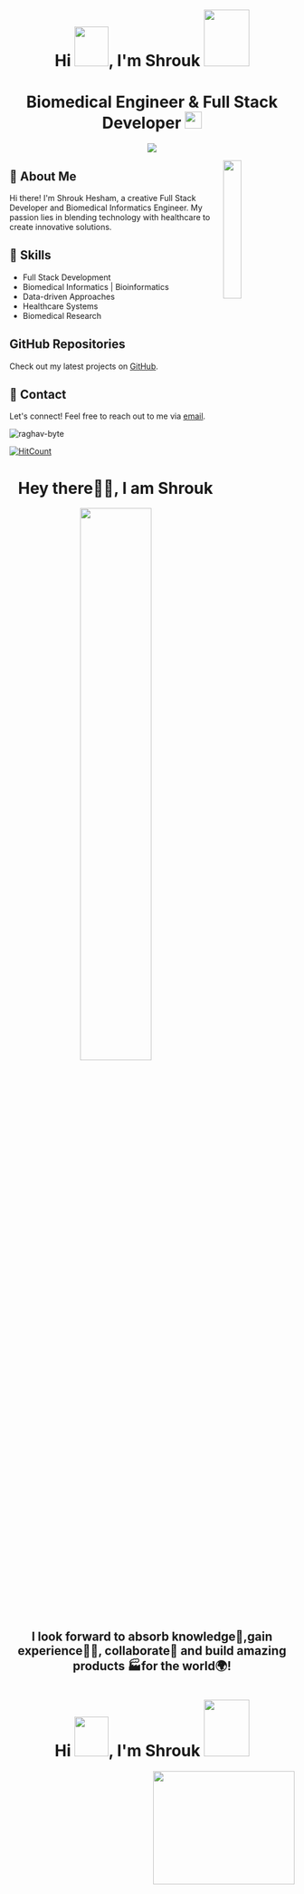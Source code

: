<h1 align="center">Hi <img src="https://i.pinimg.com/originals/28/02/00/28020003d4a493c78d8202ba6c35f179.gif" width="60px" height="70px">, I'm Shrouk
<img src = "https://octodex.github.com/images/spidertocat.png" width ="80px" height="100px"> </h1> 
<p align ="left">


# <h1 align="center"> Biomedical Engineer & Full Stack Developer <img src="https://media.giphy.com/media/WUlplcMpOCEmTGBtBW/giphy.gif" width="30">
<p align="center">
    <a href="https://www.linkedin.com/in/shrouk-hesham-475644219"><img src="https://img.shields.io/badge/linkedin-%230177B5?style=flat&logo=linkedin&logoColor=white"/></a>
  </p>


<img src="https://github.com/SHrouk-Hesh/SHrouk-Hesh/assets/121517766/7b094497-a146-4ec8-9d6e-d848051eeaf5" align="right" width="25%"/>

## 🌸 About Me 

Hi there! I'm Shrouk Hesham, a creative Full Stack Developer and Biomedical Informatics Engineer. My passion lies in blending technology with healthcare to create innovative solutions.

## 🚀 Skills

- Full Stack Development
- Biomedical Informatics | Bioinformatics
- Data-driven Approaches
- Healthcare Systems
- Biomedical Research


## GitHub Repositories

Check out my latest projects on [GitHub](https://github.com/SHrouk-Hesh).

## 💌 Contact

Let's connect! Feel free to reach out to me via [email](Shr.Hesham@nu.edu.eg).











<p align="left"> <img src="https://komarev.com/ghpvc/?username=raghav-byte" alt="raghav-byte" /> </p>

[![HitCount](http://hits.dwyl.com/Raghav-byte/Raghav-byte.svg)](http://hits.dwyl.com/Raghav-byte/Raghav-byte)

<h1 align= "center"><b>Hey there🙋‍♂️, I am Shrouk</b></h1>
<p align="center"><img width=50% src="https://media.giphy.com/media/IThjAlJnD9WNO/giphy.gif"></p>
<h2 align= "center"><b>I look forward to absorb knowledge🧠,gain experience👨‍🏭, collaborate🤝 and build amazing products 🏭for the world🌍!</b></h2>


<h1 align="center">Hi <img src="https://i.pinimg.com/originals/28/02/00/28020003d4a493c78d8202ba6c35f179.gif" width="60px" height="70px">, I'm Shrouk
<img src = "https://octodex.github.com/images/spidertocat.png" width ="80px" height="100px"> </h1>
<p align ="left">
</p>

<img align='right' src='https://media1.tenor.com/images/763645168fe913c18e4d52385e91cccc/tenor.gif?itemid=11550101' height = "200" width="250">
